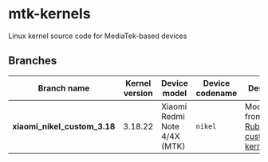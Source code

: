 # mtk-kernels
Linux kernel source code for MediaTek-based devices

## Branches
| Branch name                                                                                                    | Kernel version       | Device model                       | Device codename      | Description
|----------------------------------------------------------------------------------------------------------------|----------------------|------------------------------------|----------------------|-----------------------------|
| **xiaomi_nikel_custom_3.18**       | 3.18.22              | Xiaomi Redmi Note 4/4X (MTK)       | `nikel`              | Modified from [Ruben1863's custom kernel](https://github.com/Ruben1863/android_kernel_xiaomi_nikel)
